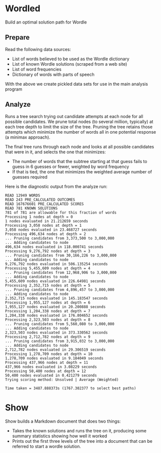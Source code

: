  # Wordled
 
Build an optimal solution path for Wordle

## Prepare

Read the following data sources:
 * List of words believed to be used as the Wordle dictionary
 * List of known Wordle solutions (scraped from a web site)
 * List of word frequencies
 * Dictionary of words with parts of speech

With the above we create pickled data sets for use in the main analysis
program

## Analyze

Runs a tree search trying out candidate attempts at each node for all
possible candidates. We prune total nodes (to several million, typically) at
each tree depth to limit the size of the tree. Pruning the tree retains those
attempts which minimize the number of words all in one potential response
(a minimax approach).

The final tree runs through each node and looks at all possible candidates
that were in it, and selects the one that minimizes:

 * The number of words that the subtree starting at that guess fails to 
   guess in 6 guesses or fewer, weighted by word frequency
 * If that is tied, the one that minimizes the weighted average number of 
   guesses required


Here is the diagnostic output from the analyze run:

    READ 12949 WORDS
    READ 243 PRE_CALCULATED OUTCOMES
    READ 167676601 PRE_CALCULATED SCORES
    READ 781 KNOWN SOLUTIONS
    781 of 781 are allowable for this fraction of words
    Processing 1 nodes at depth = 0
    1 nodes evaluated in 21.212659 seconds
    Processing 3,058 nodes at depth = 1
    3,058 nodes evaluated in 23.468727 seconds
    Processing 496,634 nodes at depth = 2
    ... Pruning candidates from 3,373,500 to 3,000,000
    ... Adding candidates to node
    496,634 nodes evaluated in 118.000741 seconds
    Processing 9,276,792 nodes at depth = 3
    ... Pruning candidates from 30,166,226 to 3,000,000
    ... Adding candidates to node
    9,276,792 nodes evaluated in 506.135254 seconds
    Processing 5,455,609 nodes at depth = 4
    ... Pruning candidates from 12,968,906 to 3,000,000
    ... Adding candidates to node
    5,455,609 nodes evaluated in 226.64981 seconds
    Processing 2,352,715 nodes at depth = 5
    ... Pruning candidates from 4,896,457 to 3,000,000
    ... Adding candidates to node
    2,352,715 nodes evaluated in 145.183547 seconds
    Processing 1,955,127 nodes at depth = 6
    1,955,127 nodes evaluated in 20.200888 seconds
    Processing 1,204,338 nodes at depth = 7
    1,204,338 nodes evaluated in 176.804652 seconds
    Processing 2,323,503 nodes at depth = 8
    ... Pruning candidates from 5,560,080 to 3,000,000
    ... Adding candidates to node
    2,323,503 nodes evaluated in 373.330562 seconds
    Processing 2,712,782 nodes at depth = 9
    ... Pruning candidates from 3,915,032 to 3,000,000
    ... Adding candidates to node
    2,712,782 nodes evaluated in 29.306519 seconds
    Processing 1,278,709 nodes at depth = 10
    1,278,709 nodes evaluated in 9.184049 seconds
    Processing 437,966 nodes at depth = 11
    437,966 nodes evaluated in 3.08229 seconds
    Processing 50,400 nodes at depth = 12
    50,400 nodes evaluated in 0.421279 seconds
    Trying scoring method: Unsolved | Average (Weighted)
    
    Time taken = 3487.888373s (1767.302377 to select best paths)

# Show

Show builds a Markdown document that does two things:

 * Takes the known solutions and runs the tree on it, producing some summary
   statistics showing how well it worked
 * Prints out the first three levels of the tree into a document that
   can be referred to start a wordle solution.